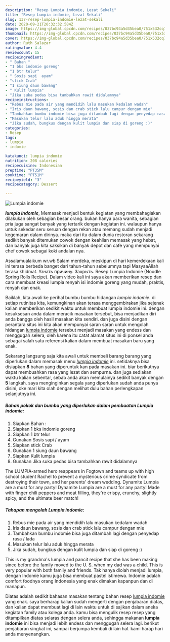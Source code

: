 ```yaml
---
description: "Resep Lumpia indomie, Lezat Sekali"
title: "Resep Lumpia indomie, Lezat Sekali"
slug: 137-resep-lumpia-indomie-lezat-sekali
date: 2020-09-21T20:32:32.584Z
image: https://img-global.cpcdn.com/recipes/037bc94a5d35bea0/751x532cq70/lumpia-indomie-foto-resep-utama.jpg
thumbnail: https://img-global.cpcdn.com/recipes/037bc94a5d35bea0/751x532cq70/lumpia-indomie-foto-resep-utama.jpg
cover: https://img-global.cpcdn.com/recipes/037bc94a5d35bea0/751x532cq70/lumpia-indomie-foto-resep-utama.jpg
author: Ruth Salazar
ratingvalue: 4.4
reviewcount: 15
recipeingredient:
- " Bahan "
- "1 bks indomie goreng"
- "1 btr telur"
- " Sosis sapi  ayam"
- "stick Crab"
- "1 siung daun bawang"
- " Kulit lumpia"
- "Jika suka pedas bisa tambahkan rawit didalamnya"
recipeinstructions:
- "Rebus mie pada air yang mendidih lalu masukan kedalam wadah"
- "Iris daun bawang, sosis dan crab stick lalu campur dengan mie"
- "Tambahkan bumbu indomie bisa juga ditambah lagi dengan penyedap rasa / lada"
- "Masukan telur lalu aduk hingga merata"
- "Jika sudah, bungkus dengan kulit lumpia dan siap di goreng :)"
categories:
- Resep
tags:
- lumpia
- indomie

katakunci: lumpia indomie 
nutrition: 208 calories
recipecuisine: Indonesian
preptime: "PT35M"
cooktime: "PT51M"
recipeyield: "3"
recipecategory: Dessert

---
```



![Lumpia indomie](https://img-global.cpcdn.com/recipes/037bc94a5d35bea0/751x532cq70/lumpia-indomie-foto-resep-utama.jpg)

<b><i>lumpia indomie</i></b>, Memasak menjadi bentuk kegiatan yang membahagiakan dilakukan oleh sebagian besar orang. bukan hanya para wanita, sebagian pria juga sangat banyak yang tertarik dengan kegiatan ini. walaupun hanya untuk sekedar seru seruan dengan rekan atau memang sudah menjadi kegemaran dalam dirinya. maka dari itu dalam dunia restoran sekarang sedikit banyak ditemukan cowok dengan keahlian memasak yang hebat, dan banyak juga kita saksikan di banyak depot dan cafe yang mempunyai chef cowok sebagai koki andalan nya.

Assalamualaikum wr.wb Salam merdeka, meskipun di hari kemerdekaan kali ini terasa berbeda banget dari tahun-tahun sebelumnya tapi MasyaaAllah terasa khidmat. Узнать причину. Закрыть. Resep Lumpia Indomie (Noodle Spring Rolls Recipe). Dalam video kali ini saya akan memberikan resep dan cara membuat kreasi lumpia renyah isi indomie goreng yang mudah, praktis, renyah dan enak.

Baiklah, kita awali ke perihal bumbu bumbu hidangan <i>lumpia indomie</i>. di setiap rutinitas kita, kemungkinan akan terasa menggembirakan jika sejenak kalian memberikan sedikit waktu untuk membuat lumpia indomie ini. dengan kesuksesan anda dalam meracik masakan tersebut, bisa menjadikan diri anda bangga oleh hasil masakan kita sendiri. dan juga disini dengan perantara situs ini kita akan mempunyai saran saran untuk mengolah hidangan <u>lumpia indomie</u> tersebut menjadi masakan yang endess dan menggugah selera, oleh karena itu catat alamat situs ini di ponsel anda sebagai salah satu referensi kalian dalam membuat masakan baru yang enak.


Sekarang langsung saja kita awali untuk membeli barang barang yang diperlukan dalam memasak menu <u><i>lumpia indomie</i></u> ini. setidaknya bisa disiapkan <b>8</b> bahan yang diperuntuk kan pada masakan ini. biar berikutnya dapat membuahkan rasa yang lezat dan sempurna. dan juga sediakan waktu kalian sebentar, sebab anda akan memulainya sedikit banyak dengan <b>5</b> langkah. saya menginginkan segala yang diperlukan sudah anda punya disini, oke mari kita olah dengan melihat dulu bahan perlengkapan selanjutnya ini.

<!--inarticleads1-->

##### Bahan pokok dan bumbu yang diperlukan dalam pembuatan Lumpia indomie:

1. Siapkan  Bahan :
1. Siapkan 1 bks indomie goreng
1. Siapkan 1 btr telur
1. Gunakan  Sosis sapi / ayam
1. Siapkan stick Crab
1. Gunakan 1 siung daun bawang
1. Siapkan  Kulit lumpia
1. Gunakan Jika suka pedas bisa tambahkan rawit didalamnya


The LUMPIA-armed hero reappears in Fogtown and teams up with high school student Rachel to prevent a mysterious crime syndicate from destroying their town, and her parents&#39; dream wedding. Dynamite Lumpia are a must for any party! Dynamite Lumpia are a must for any party! Made with finger chili peppers and meat filling, they&#39;re crispy, crunchy, slightly spicy, and the ultimate beer match! 

<!--inarticleads2-->

##### Tahapan mengolah Lumpia indomie:

1. Rebus mie pada air yang mendidih lalu masukan kedalam wadah
1. Iris daun bawang, sosis dan crab stick lalu campur dengan mie
1. Tambahkan bumbu indomie bisa juga ditambah lagi dengan penyedap rasa / lada
1. Masukan telur lalu aduk hingga merata
1. Jika sudah, bungkus dengan kulit lumpia dan siap di goreng :)


This is my grandma&#39;s lumpia and pancit recipe that she has been making since before the family moved to the U. S. when my dad was a child. This is very popular with both family and friends. Tak hanya diolah menjadi lumpia, dengan Indomie kamu juga bisa membuat pastel istimewa. Indomie adalah comfort foodnya orang Indonesia yang enak dimakan kapanpun dan di manapun. 

Diatas adalah sedikit bahasan masakan tentang bahan resep <u>lumpia indomie</u> yang enak. saya berharap kalian sudah mengerti dengan penjabaran diatas, dan kalian dapat membuat lagi di lain waktu untuk di sajikan dalam aneka kegiatan family atau kolega anda. kamu bisa mengulik resep resep yang ditampilkan diatas selaras dengan selera anda, sehingga makanan <b>lumpia indomie</b> ini bisa menjadi lebih endess dan menggugah selera lagi. berikut penjabaran singkat ini, sampai berjumpa kembali di lain hal. kami harap hari anda menyenangkan.
